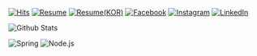 [![Hits](https://hits.seeyoufarm.com/api/count/incr/badge.svg?url=https%3A%2F%2Fgithub.com%2F960813)](https://hits.seeyoufarm.com)
[![Resume](https://img.shields.io/badge/Resume-Notion-orange)](https://bit.ly/jinssssun-notion)
[![Resume(KOR)](https://img.shields.io/badge/Resume-Direct(KOR)-blue)](https://github.com/960813/960813/raw/master/assets/resume_kor.pdf)
[![Facebook](https://img.shields.io/badge/-Facebook-1877f2?style=round-square&logo=facebook&logoColor=white&link=https://www.facebook.com/jin.ssssun)](https://www.facebook.com/jin.ssssun)
[![Instagram](https://img.shields.io/badge/-Instagram-e4405f?style=round-square&logo=instagram&logoColor=white&link=https://www.instagram.com/jin__ssssun)](https://www.instagram.com/jin__ssssun)
[![LinkedIn](https://img.shields.io/badge/-LinkedIn-0077b5?style=round-square&logo=linkedin&logoColor=white&link=https://www.linkedin.com/in/jinssssun)](https://www.linkedin.com/in/jinssssun)


![Github Stats](https://github-readme-stats.vercel.app/api?username=960813&show_icons=true)

![Spring](https://img.shields.io/badge/-Spring-6DB33F?style=for-the-badge&logo=Spring&logoColor=fff)
![Node.js](https://img.shields.io/badge/-Node.js-339933?style=for-the-badge&logo=Node.js&logoColor=fff)
